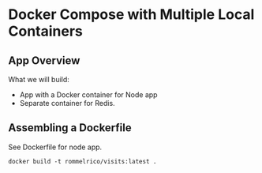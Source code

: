 # Docker Compose with Multiple Local Containers

## App Overview

What we will build:  
* App with a Docker container for Node app
* Separate container for Redis.

## Assembling a Dockerfile

See Dockerfile for node app.

```
docker build -t rommelrico/visits:latest .
```
